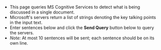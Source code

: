 * This page queries MS Cognitive Services to detect what is being discussed in a single document.
* Microsoft's servers return a list of strings denoting the key talking points in the input text.
* Enter sentences below and click the **Send Query** button below to query the servers.
* *Note:* At most 10 sentences will be sent; each sentence should be on its own line.
